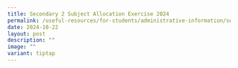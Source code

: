 ```yaml
---
title: Secondary 2 Subject Allocation Exercise 2024
permalink: /useful-resources/for-students/administrative-information/sec-2-subject-allocation-exercise-2024/
date: 2024-10-22
layout: post
description: ""
image: ""
variant: tiptap
---
```

